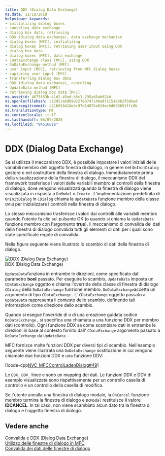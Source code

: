 ```yaml
---
title: DDX (Dialog Data Exchange)
ms.date: 11/19/2018
helpviewer_keywords:
- initializing dialog boxes
- canceling data exchange
- dialog box data, retrieving
- DDX (dialog data exchange), data exchange mechanism
- dialog boxes [MFC], initializing
- dialog boxes [MFC], retrieving user input using DDX
- dialog box data
- dialog boxes [MFC], data exchange
- CDataExchange class [MFC], using DDX
- DoDataExchange method [MFC]
- user input [MFC], retrieving from MFC dialog boxes
- capturing user input [MFC]
- transferring dialog box data
- DDX (dialog data exchange), canceling
- UpdateData method [MFC]
- retrieving dialog box data [MFC]
ms.assetid: 4675f63b-41d2-45ed-b6c3-235ad8ab924b
ms.openlocfilehash: c12953ab0b9922788747246a97115188b2f686ed
ms.sourcegitcommit: c21b05042debc97d14875e019ee9d698691ffc0b
ms.translationtype: MT
ms.contentlocale: it-IT
ms.lasthandoff: 06/09/2020
ms.locfileid: "84616816"
---
```

# <a name="dialog-data-exchange"></a>DDX (Dialog Data Exchange)

Se si utilizza il meccanismo DDX, è possibile impostare i valori iniziali delle variabili membro dell'oggetto finestra di dialogo, in genere nel `OnInitDialog` gestore o nel costruttore della finestra di dialogo. Immediatamente prima della visualizzazione della finestra di dialogo, il meccanismo DDX del framework trasferisce i valori delle variabili membro ai controlli della finestra di dialogo, dove vengono visualizzati quando la finestra di dialogo viene visualizzata in risposta a `DoModal` o `Create` . L'implementazione predefinita di `OnInitDialog` in `CDialog` chiama la `UpdateData` funzione membro della classe `CWnd` per inizializzare i controlli nella finestra di dialogo.

Lo stesso meccanismo trasferisce i valori dai controlli alle variabili membro quando l'utente fa clic sul pulsante OK (o quando si chiama la `UpdateData` funzione membro con l'argomento **true**). Il meccanismo di convalida dei dati della finestra di dialogo convalida tutti gli elementi di dati per i quali sono state specificate regole di convalida.

Nella figura seguente viene illustrato lo scambio di dati della finestra di dialogo.

![DDX (Dialog Data Exchange)](../mfc/media/vc379d1.gif "DDX (Dialog Data Exchange)") <br/>
DDX (Dialog Data Exchange)

`UpdateData`funziona in entrambe le direzioni, come specificato dal parametro **bool** passato. Per eseguire lo scambio, `UpdateData` imposta un `CDataExchange` oggetto e chiama l'override della classe di finestra di dialogo `CDialog` della `DoDataExchange` funzione membro. `DoDataExchange`accetta un argomento di tipo `CDataExchange` . L' `CDataExchange` oggetto passato a `UpdateData` rappresenta il contesto dello scambio, definendo tali informazioni come direzione dello scambio.

Quando si esegue l'override di o di una creazione guidata codice `DoDataExchange` , si specifica una chiamata a una funzione DDX per membro dati (controllo). Ogni funzione DDX sa come scambiare dati in entrambe le direzioni in base al contesto fornito dall' `CDataExchange` argomento passato a `DoDataExchange` da `UpdateData` .

MFC fornisce molte funzioni DDX per diversi tipi di scambio. Nell'esempio seguente viene illustrata una `DoDataExchange` sostituzione in cui vengono chiamate due funzioni DDX e una funzione DDV:

[!code-cpp[NVC_MFCControlLadenDialog#49](codesnippet/cpp/dialog-data-exchange_1.cpp)]

Le `DDX_` `DDV_` linee e sono un mapping dei dati. Le funzioni DDX e DDV di esempio visualizzate sono rispettivamente per un controllo casella di controllo e un controllo della casella di modifica.

Se l'utente annulla una finestra di dialogo modale, la `OnCancel` funzione membro termina la finestra di dialogo e `DoModal` restituisce il valore **IDCANCEL**. In tal caso, non viene scambiato alcun dato tra la finestra di dialogo e l'oggetto finestra di dialogo.

## <a name="see-also"></a>Vedere anche

[Convalida e DDX (Dialog Data Exchange)](dialog-data-exchange-and-validation.md)<br/>
[Utilizzo delle finestre di dialogo in MFC](life-cycle-of-a-dialog-box.md)<br/>
[Convalida dei dati delle finestre di dialogo](dialog-data-validation.md)
